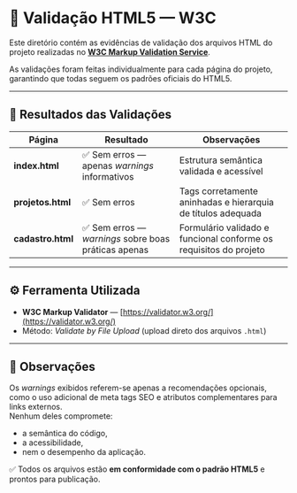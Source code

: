 # 🧩 Validação HTML5 — W3C

Este diretório contém as evidências de validação dos arquivos HTML do projeto realizadas no **[W3C Markup Validation Service](https://validator.w3.org/)**.

As validações foram feitas individualmente para cada página do projeto, garantindo que todas seguem os padrões oficiais do HTML5.

---

## 📄 Resultados das Validações

| Página | Resultado | Observações |
|--------|------------|--------------|
| **index.html** | ✅ Sem erros — apenas *warnings* informativos | Estrutura semântica validada e acessível |
| **projetos.html** | ✅ Sem erros | Tags corretamente aninhadas e hierarquia de títulos adequada |
| **cadastro.html** | ✅ Sem erros — *warnings* sobre boas práticas apenas | Formulário validado e funcional conforme os requisitos do projeto |

---

## ⚙️ Ferramenta Utilizada

- **W3C Markup Validator** — [https://validator.w3.org/](https://validator.w3.org/)
- Método: *Validate by File Upload* (upload direto dos arquivos `.html`)

---

## 💬 Observações

Os *warnings* exibidos referem-se apenas a recomendações opcionais, como o uso adicional de meta tags SEO e atributos complementares para links externos.  
Nenhum deles compromete:
- a semântica do código,
- a acessibilidade,
- nem o desempenho da aplicação.

✅ Todos os arquivos estão **em conformidade com o padrão HTML5** e prontos para publicação.
